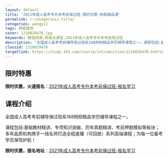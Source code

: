 ```yaml
---
layout: default
title: '2021年成人高考专升本考前保过班-限时优惠-网易精品课'
permalink: /:categories/:title/
categories: wangyi2
tags: 网易提供
cover: 1210029470.jpg
keywords: 精选网课,网易云课堂,2021年成人高考专升本考前保过班
description: '全国成人高考考前辅导保过班系168网校精品学历辅导课程之一。课程包括:基础教材精讲、专项知识突破、历年真题精讲、考前押题'
classid: 1210029470
targetlink: https://study.163.com/course/introduction/1210029470.htm?share=1&shareId=1025206652&utm_campaign=share&utm_medium=iphoneShare&utm_source=&utm_u=1025206652
---
```


## 限时特惠

**限时优惠，火速报名**：[2021年成人高考专升本考前保过班-报名学习](https://study.163.com/course/introduction/1210029470.htm?share=1&shareId=1025206652&utm_campaign=share&utm_medium=iphoneShare&utm_source=&utm_u=1025206652)

## 课程介绍

全国成人高考考前辅导保过班系168网校精品学历辅导课程之一。

课程包括:基础教材精讲、专项知识突破、历年真题精讲、考前押题模拟等板块；多年品质机构携手一线名师打造全程直播（可回放）系列高端课程；为每一位备考学员保驾护航！

**限时优惠，报名地址**：[2021年成人高考专升本考前保过班-报名学习](https://study.163.com/course/introduction/1210029470.htm?share=1&shareId=1025206652&utm_campaign=share&utm_medium=iphoneShare&utm_source=&utm_u=1025206652)

